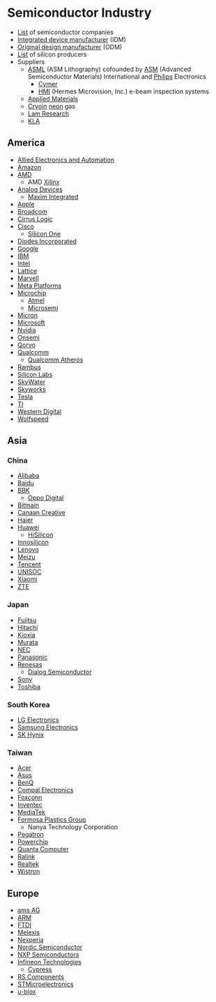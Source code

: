 # Semiconductor Industry
* [List](https://en.wikichip.org/wiki/list_of_semiconductor_companies) of semiconductor companies
* [Integrated device manufacturer](https://en.wikipedia.org/wiki/Integrated_device_manufacturer) (IDM)
* [Original design manufacturer](https://en.wikipedia.org/wiki/Original_design_manufacturer) (ODM)
* [List](https://en.wikipedia.org/wiki/List_of_silicon_producers) of silicon producers
* Suppliers
  * [ASML](https://en.wikipedia.org/wiki/ASML_Holding) (ASM Lithography) cofounded by [ASM](https://en.wikipedia.org/wiki/ASM_International) (Advanced Semiconductor Materials) International and [Philips](https://en.wikipedia.org/wiki/Philips) Electronics
    * [Cymer](https://en.wikipedia.org/wiki/Cymer)
    * [HMI](https://www.asml.com/en/company/about-asml/hmi) (Hermes Microvision, Inc.) e-beam inspection systems
  * [Applied Materials](https://en.wikipedia.org/wiki/Applied_Materials)
  * [Cryoin](https://cryoin.com) [neon](https://en.wikipedia.org/wiki/Neon) gas
  * [Lam Research](https://en.wikipedia.org/wiki/Lam_Research)
  * [KLA](https://en.wikipedia.org/wiki/KLA_Corporation)
## America
* [Allied Electronics and Automation](https://en.wikipedia.org/wiki/Allied_Electronics)
* [Amazon](https://en.wikipedia.org/wiki/Amazon_(company))
* [AMD](https://en.wikipedia.org/wiki/Advanced_Micro_Devices)
  * AMD [Xilinx](https://en.wikipedia.org/wiki/Xilinx)
* [Analog Devices](https://en.wikipedia.org/wiki/Analog_Devices)
  * [Maxim Integrated](https://en.wikipedia.org/wiki/Maxim_Integrated)
* [Apple](https://en.wikipedia.org/wiki/Apple_Inc.)
* [Broadcom](https://en.wikipedia.org/wiki/Broadcom_Inc.)
* [Cirrus Logic](https://en.wikipedia.org/wiki/Cirrus_Logic)
* [Cisco](https://en.wikipedia.org/wiki/Cisco)
  * [Silicon One](https://www.cisco.com/c/en/us/solutions/silicon-one.html)
* [Diodes Incorporated](https://en.wikipedia.org/wiki/Diodes_Incorporated)
* [Google](https://en.wikipedia.org/wiki/Google)
* [IBM](https://en.wikipedia.org/wiki/IBM)
* [Intel](https://en.wikipedia.org/wiki/Intel)
* [Lattice](https://en.wikipedia.org/wiki/Lattice_Semiconductor)
* [Marvell](https://en.wikipedia.org/wiki/Marvell_Technology,_Inc.)
* [Meta Platforms](https://en.wikipedia.org/wiki/Meta_Platforms)
* [Microchip](https://en.wikipedia.org/wiki/Microchip_Technology)
  * [Atmel](https://en.wikipedia.org/wiki/Atmel)
  * [Microsemi](https://en.wikipedia.org/wiki/Microsemi)
* [Micron](https://en.wikipedia.org/wiki/Micron_Technology)
* [Microsoft](https://en.wikipedia.org/wiki/Microsoft)
* [Nvidia](https://en.wikipedia.org/wiki/Nvidia)
* [Onsemi](https://en.wikipedia.org/wiki/Onsemi)
* [Qorvo](https://en.wikipedia.org/wiki/Qorvo)
* [Qualcomm](https://en.wikipedia.org/wiki/Qualcomm)
  * [Qualcomm Atheros](https://en.wikipedia.org/wiki/Qualcomm_Atheros)
* [Rambus](https://en.wikipedia.org/wiki/Rambus)
* [Silicon Labs](https://en.wikipedia.org/wiki/Silicon_Labs)
* [SkyWater](https://en.wikipedia.org/wiki/SkyWater_Technology)
* [Skyworks](https://en.wikipedia.org/wiki/Skyworks_Solutions)
* [Tesla](https://en.wikipedia.org/wiki/Tesla,_Inc.)
* [TI](https://en.wikipedia.org/wiki/Texas_Instruments)
* [Western Digital](https://en.wikipedia.org/wiki/Western_Digital)
* [Wolfspeed](https://en.wikipedia.org/wiki/Wolfspeed)
## Asia
### China
* [Alibaba](https://en.wikipedia.org/wiki/Alibaba_Group)
* [Baidu](https://en.wikipedia.org/wiki/Baidu)
* [BBK](https://en.wikipedia.org/wiki/BBK_Electronics)
  * [Oppo Digital](https://en.wikipedia.org/wiki/Oppo_Digital)
* [Bitmain](https://en.wikipedia.org/wiki/Bitmain)
* [Canaan Creative](https://en.wikipedia.org/wiki/Canaan_Creative)
* [Haier](https://en.wikipedia.org/wiki/Haier)
* [Huawei](https://en.wikipedia.org/wiki/Huawei)
  * [HiSilicon](https://en.wikipedia.org/wiki/HiSilicon)
* [Innosilicon](https://www.innosilicon.com/)
* [Lenovo](https://en.wikipedia.org/wiki/Lenovo)
* [Meizu](https://en.wikipedia.org/wiki/Meizu)
* [Tencent](https://en.wikipedia.org/wiki/Tencent)
* [UNISOC](https://en.wikipedia.org/wiki/UNISOC)
* [Xiaomi](https://en.wikipedia.org/wiki/Xiaomi)
* [ZTE](https://en.wikipedia.org/wiki/ZTE)
### Japan
* [Fujitsu](https://en.wikipedia.org/wiki/Fujitsu)
* [Hitachi](https://en.wikipedia.org/wiki/Hitachi)
* [Kioxia](https://en.wikipedia.org/wiki/Kioxia)
* [Murata](https://en.wikipedia.org/wiki/Murata_Manufacturing)
* [NEC](https://en.wikipedia.org/wiki/NEC)
* [Panasonic](https://en.wikipedia.org/wiki/Panasonic)
* [Renesas](https://en.wikipedia.org/wiki/Renesas_Electronics)
  * [Dialog Semiconductor](https://en.wikipedia.org/wiki/Dialog_Semiconductor)
* [Sony](https://en.wikipedia.org/wiki/Sony)
* [Toshiba](https://en.wikipedia.org/wiki/Toshiba)
### South Korea
* [LG Electronics](https://en.wikipedia.org/wiki/LG_Electronics)
* [Samsung Electronics](https://en.wikipedia.org/wiki/Samsung_Electronics)
* [SK Hynix](https://en.wikipedia.org/wiki/SK_Hynix)
### Taiwan
* [Acer](https://en.wikipedia.org/wiki/Acer_Inc.)
* [Asus](https://en.wikipedia.org/wiki/Asus)
* [BenQ](https://en.wikipedia.org/wiki/BenQ)
* [Compal Electronics](https://en.wikipedia.org/wiki/Compal_Electronics)
* [Foxconn](https://en.wikipedia.org/wiki/Foxconn)
* [Inventec](https://en.wikipedia.org/wiki/Inventec)
* [MediaTek](https://en.wikipedia.org/wiki/MediaTek)
* [Formosa Plastics Group](https://en.wikipedia.org/wiki/Formosa_Plastics_Group)
  * Nanya Technology Corporation
* [Pegatron](https://en.wikipedia.org/wiki/Pegatron)
* [Powerchip](https://en.wikipedia.org/wiki/Powerchip)
* [Quanta Computer](https://en.wikipedia.org/wiki/Quanta_Computer)
* [Ralink](https://en.wikipedia.org/wiki/Ralink)
* [Realtek](https://en.wikipedia.org/wiki/Realtek)
* [Wistron](https://en.wikipedia.org/wiki/Wistron)
## Europe
* [ams AG](https://en.wikipedia.org/wiki/Ams_AG)
* [ARM](https://en.wikipedia.org/wiki/Arm_Ltd.)
* [FTDI](https://en.wikipedia.org/wiki/FTDI)
* [Melexis](https://de.wikipedia.org/wiki/Melexis)
* [Nexperia](https://en.wikipedia.org/wiki/Nexperia)
* [Nordic Semiconductor](https://en.wikipedia.org/wiki/Nordic_Semiconductor)
* [NXP Semiconductors](https://en.wikipedia.org/wiki/NXP_Semiconductors)
* [Infineon Technologies](https://en.wikipedia.org/wiki/Infineon_Technologies)
  * [Cypress](https://en.wikipedia.org/wiki/Cypress_Semiconductor)
* [RS Components](https://en.wikipedia.org/wiki/RS_Components)
* [STMicroelectronics](https://en.wikipedia.org/wiki/STMicroelectronics)
* [u-blox](https://en.wikipedia.org/wiki/U-blox)
